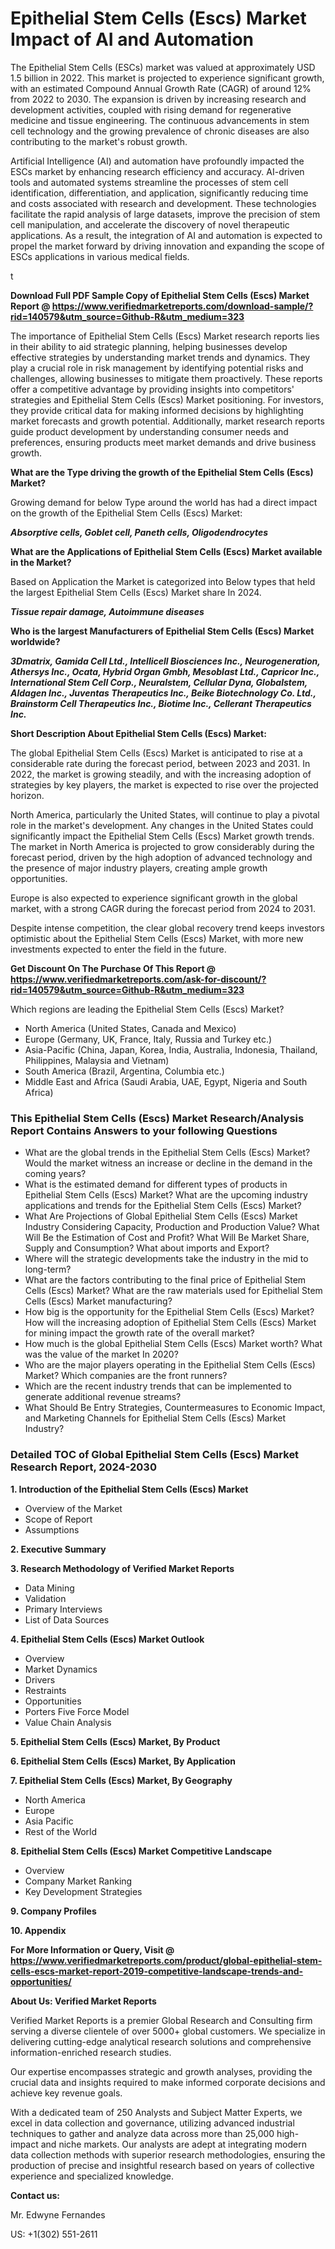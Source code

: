 <meta name="title" content="Global Epithelial Stem Cells (Escs) Market Impact of AI and Automation"><meta name="description" content="The Epithelial Stem Cells (ESCs) market was valued at approximately USD 1.5 billion in 2022. This market is projected to experience significant growth, with an estimat"><meta name="title" content="Epithelial Stem Cells (Escs) Market Size, Share, Scope, Trends, Growth, Opportunities, Analysis, Forecast"><h1>Epithelial Stem Cells (Escs) Market Impact of AI and Automation</h1><p>The Epithelial Stem Cells (ESCs) market was valued at approximately USD 1.5 billion in 2022. This market is projected to experience significant growth, with an estimated Compound Annual Growth Rate (CAGR) of around 12% from 2022 to 2030. The expansion is driven by increasing research and development activities, coupled with rising demand for regenerative medicine and tissue engineering. The continuous advancements in stem cell technology and the growing prevalence of chronic diseases are also contributing to the market's robust growth.</p><p>Artificial Intelligence (AI) and automation have profoundly impacted the ESCs market by enhancing research efficiency and accuracy. AI-driven tools and automated systems streamline the processes of stem cell identification, differentiation, and application, significantly reducing time and costs associated with research and development. These technologies facilitate the rapid analysis of large datasets, improve the precision of stem cell manipulation, and accelerate the discovery of novel therapeutic applications. As a result, the integration of AI and automation is expected to propel the market forward by driving innovation and expanding the scope of ESCs applications in various medical fields.</p>t</p><p id="" class=""><strong>Download Full PDF Sample Copy of Epithelial Stem Cells (Escs) Market Report @ <a href="https://www.verifiedmarketreports.com/download-sample/?rid=140579&utm_source=Github-R&utm_medium=323" target="_blank">https://www.verifiedmarketreports.com/download-sample/?rid=140579&utm_source=Github-R&utm_medium=323</a></strong></p><p>The importance of&nbsp;Epithelial Stem Cells (Escs) Market research reports lies in their ability to aid strategic planning, helping businesses develop effective strategies by understanding market trends and dynamics. They play a crucial role in risk management by identifying potential risks and challenges, allowing businesses to mitigate them proactively. These reports offer a competitive advantage by providing insights into competitors' strategies and Epithelial Stem Cells (Escs) Market positioning. For investors, they provide critical data for making informed decisions by highlighting market forecasts and growth potential. Additionally, market research reports guide product development by understanding consumer needs and preferences, ensuring products meet market demands and drive business growth.</p><p><strong>What are the&nbsp;Type driving the growth of the Epithelial Stem Cells (Escs) Market?</strong></p><p id="" class="">Growing demand for below Type around the world has had a direct impact on the growth of the Epithelial Stem Cells (Escs) Market:</p><em><strong>Absorptive cells, Goblet cell, Paneth cells, Oligodendrocytes</strong></em></p><strong>What are the&nbsp;Applications&nbsp;of Epithelial Stem Cells (Escs) Market available in the Market?</strong></p><p id="" class="">Based on Application the Market is categorized into Below types that held the largest Epithelial Stem Cells (Escs) Market share In 2024.</p><em><strong>Tissue repair damage, Autoimmune diseases</strong></em></p><strong>Who is the largest Manufacturers of Epithelial Stem Cells (Escs) Market worldwide?</strong></p><p><em><strong>3Dmatrix, Gamida Cell Ltd., Intellicell Biosciences Inc., Neurogeneration, Athersys Inc., Ocata, Hybrid Organ Gmbh, Mesoblast Ltd., Capricor Inc., International Stem Cell Corp., Neuralstem, Cellular Dyna, Globalstem, Aldagen Inc., Juventas Therapeutics Inc., Beike Biotechnology Co. Ltd., Brainstorm Cell Therapeutics Inc., Biotime Inc., Cellerant Therapeutics Inc.</strong></em></p><p id="" class=""><strong>Short Description About Epithelial Stem Cells (Escs) Market:</strong></p><p>The global Epithelial Stem Cells (Escs) Market is anticipated to rise at a considerable rate during the forecast period, between 2023 and 2031. In 2022, the market is growing steadily, and with the increasing adoption of strategies by key players, the market is expected to rise over the projected horizon.</p><p>North America, particularly the United States, will continue to play a pivotal role in the market's development. Any changes in the United States could significantly impact the Epithelial Stem Cells (Escs) Market growth trends. The market in North America is projected to grow considerably during the forecast period, driven by the high adoption of advanced technology and the presence of major industry players, creating ample growth opportunities.</p><p>Europe is also expected to experience significant growth in the global market, with a strong CAGR during the forecast period from 2024 to 2031.</p><p>Despite intense competition, the clear global recovery trend keeps investors optimistic about the Epithelial Stem Cells (Escs) Market, with more new investments expected to enter the field in the future.</p><p id="" class=""><strong>Get Discount On The Purchase Of This Report @ <a href="https://www.verifiedmarketreports.com/ask-for-discount/?rid=140579&utm_source=Github-R&utm_medium=323" target="_blank">https://www.verifiedmarketreports.com/ask-for-discount/?rid=140579&utm_source=Github-R&utm_medium=323</a></strong></p>Which regions are leading the Epithelial Stem Cells (Escs) Market?</p><ul><li>North America (United States, Canada and Mexico)</li><li>Europe (Germany, UK, France, Italy, Russia and Turkey etc.)</li><li>Asia-Pacific (China, Japan, Korea, India, Australia, Indonesia, Thailand, Philippines, Malaysia and Vietnam)</li><li>South America (Brazil, Argentina, Columbia etc.)</li><li>Middle East and Africa (Saudi Arabia, UAE, Egypt, Nigeria and South Africa)</li></ul><h3 id="" class="">This Epithelial Stem Cells (Escs) Market Research/Analysis Report Contains Answers to your following Questions</h3><ul><li>What are the global trends in the Epithelial Stem Cells (Escs) Market? Would the market witness an increase or decline in the demand in the coming years?</li><li>What is the estimated demand for different types of products in Epithelial Stem Cells (Escs) Market? What are the upcoming industry applications and trends for the Epithelial Stem Cells (Escs) Market?</li><li>What Are Projections of Global Epithelial Stem Cells (Escs) Market Industry Considering Capacity, Production and Production Value? What Will Be the Estimation of Cost and Profit? What Will Be Market Share, Supply and Consumption? What about imports and Export?</li><li>Where will the strategic developments take the industry in the mid to long-term?</li><li>What are the factors contributing to the final price of Epithelial Stem Cells (Escs) Market? What are the raw materials used for Epithelial Stem Cells (Escs) Market manufacturing?</li><li>How big is the opportunity for the Epithelial Stem Cells (Escs) Market? How will the increasing adoption of Epithelial Stem Cells (Escs) Market for mining impact the growth rate of the overall market?</li><li>How much is the global Epithelial Stem Cells (Escs) Market worth? What was the value of the market In 2020?</li><li>Who are the major players operating in the Epithelial Stem Cells (Escs) Market? Which companies are the front runners?</li><li>Which are the recent industry trends that can be implemented to generate additional revenue streams?</li><li>What Should Be Entry Strategies, Countermeasures to Economic Impact, and Marketing Channels for Epithelial Stem Cells (Escs) Market Industry?</li></ul><h3 id="" class="">Detailed TOC of Global Epithelial Stem Cells (Escs) Market Research Report, 2024-2030</h3><p id="" class=""><strong>1. Introduction of the Epithelial Stem Cells (Escs) Market</strong></p><ul><li>Overview of the Market</li><li>Scope of Report</li><li>Assumptions</li></ul><p id="" class=""><strong>2. Executive Summary</strong></p><p id="" class=""><strong>3. Research Methodology of Verified Market Reports</strong></p><ul><li>Data Mining</li><li>Validation</li><li>Primary Interviews</li><li>List of Data Sources</li></ul><p id="" class=""><strong>4. Epithelial Stem Cells (Escs) Market Outlook</strong></p><ul><li>Overview</li><li>Market Dynamics</li><li>Drivers</li><li>Restraints</li><li>Opportunities</li><li>Porters Five Force Model</li><li>Value Chain Analysis</li></ul><p id="" class=""><strong>5. Epithelial Stem Cells (Escs) Market, By Product</strong></p><p id="" class=""><strong>6. Epithelial Stem Cells (Escs) Market, By Application</strong></p><p id="" class=""><strong>7. Epithelial Stem Cells (Escs) Market, By Geography</strong></p><ul><li>North America</li><li>Europe</li><li>Asia Pacific</li><li>Rest of the World</li></ul><p id="" class=""><strong>8. Epithelial Stem Cells (Escs) Market Competitive Landscape</strong></p><ul><li>Overview</li><li>Company Market Ranking</li><li>Key Development Strategies</li></ul><p id="" class=""><strong>9. Company Profiles</strong></p><p id="" class=""><strong>10. Appendix</strong></p><p id="" class=""><strong>For More Information or Query, Visit @ <a href="https://www.verifiedmarketreports.com/product/global-epithelial-stem-cells-escs-market-report-2019-competitive-landscape-trends-and-opportunities/" target="_blank">https://www.verifiedmarketreports.com/product/global-epithelial-stem-cells-escs-market-report-2019-competitive-landscape-trends-and-opportunities/</a></strong></p><p id="" class=""><strong>About Us: Verified Market Reports</strong></p><p id="" class="">Verified Market Reports is a premier Global Research and Consulting firm serving a diverse clientele of over 5000+ global customers. We specialize in delivering cutting-edge analytical research solutions and comprehensive information-enriched research studies.</p><p id="" class="">Our expertise encompasses strategic and growth analyses, providing the crucial data and insights required to make informed corporate decisions and achieve key revenue goals.</p><p id="" class="">With a dedicated team of 250 Analysts and Subject Matter Experts, we excel in data collection and governance, utilizing advanced industrial techniques to gather and analyze data across more than 25,000 high-impact and niche markets. Our analysts are adept at integrating modern data collection methods with superior research methodologies, ensuring the production of precise and insightful research based on years of collective experience and specialized knowledge.</p><p id="" class=""><strong>Contact us:</strong></p><p id="" class="">Mr. Edwyne Fernandes</p><p id="" class="">US: +1(302) 551-2611</p>
